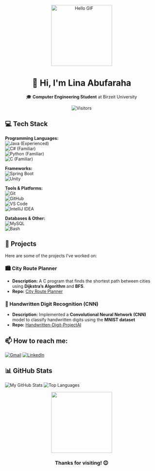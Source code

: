 <div align="center">
  <img src="https://user-images.githubusercontent.com/74038190/221352975-94759904-aa4c-4032-a8ab-b546efb9c478.gif" width="200" alt="Hello GIF">
  <h1>👋 Hi, I'm Lina Abufaraha</h1>
  <p>🎓 <b>Computer Engineering Student</b> at Birzeit University</p>
  
  ![Visitors](https://visitor-badge.glitch.me/badge?page_id=LinaAbufaraha.LinaAbufaraha)
</div>

## 💻 Tech Stack

**Programming Languages:**  
![Java](https://img.shields.io/badge/-Java-007396?logo=java&logoColor=white) (Experienced)  
![C#](https://img.shields.io/badge/-C%23-239120?logo=c-sharp&logoColor=white) (Familiar)  
![Python](https://img.shields.io/badge/-Python-3776AB?logo=python&logoColor=white) (Familiar)  
![C](https://img.shields.io/badge/-C-A8B9CC?logo=c&logoColor=white) (Familiar)  

**Frameworks:**  
![Spring Boot](https://img.shields.io/badge/-Spring_Boot-6DB33F?logo=spring&logoColor=white)  
![Unity](https://img.shields.io/badge/-Unity-000000?logo=unity&logoColor=white)  

**Tools & Platforms:**  
![Git](https://img.shields.io/badge/-Git-F05032?logo=git&logoColor=white)  
![GitHub](https://img.shields.io/badge/-GitHub-181717?logo=github&logoColor=white)  
![VS Code](https://img.shields.io/badge/-VS_Code-007ACC?logo=visual-studio-code&logoColor=white)  
![IntelliJ IDEA](https://img.shields.io/badge/-IntelliJ_IDEA-000000?logo=intellij-idea&logoColor=white)  

**Databases & Other:**  
![MySQL](https://img.shields.io/badge/-MySQL-4479A1?logo=mysql&logoColor=white)  
![Bash](https://img.shields.io/badge/-Bash-4EAA25?logo=gnu-bash&logoColor=white)  


## 📌 Projects  
Here are some of the projects I've worked on:  

### 🏙️ City Route Planner  
- **Description:** A C program that finds the shortest path between cities using **Dijkstra’s Algorithm** and **BFS**.  
- **Repo:** [City Route Planner](https://github.com/LinaAbufaraha/City-Route-Planner)  

### 🤖 Handwritten Digit Recognition (CNN)  
- **Description:** Implemented a **Convolutional Neural Network (CNN)** model to classify handwritten digits using the **MNIST dataset**  
- **Repo:** [Handwritten-Digit-ProjectAI](https://github.com/LinaAbufaraha/Handwritten-Digit-Recognition-using-CNN-ProjectAI)

##  📫 How to reach me:
[![Gmail](https://img.shields.io/badge/-linaabufarha1@gmail.com-D14836?logo=gmail&logoColor=white)](mailto:linaabufarha1@gmail.com)
  [![LinkedIn](https://img.shields.io/badge/-LinkedIn-0077B5?logo=linkedin&logoColor=white)](https://www.linkedin.com/in/lina-abufarha-937734273/)


## 📊 GitHub Stats
![My GitHub Stats](https://github-readme-stats.vercel.app/api?username=LinaAbufaraha&show_icons=true&theme=radical)
![Top Languages](https://github-readme-stats.vercel.app/api/top-langs/?username=LinaAbufaraha&layout=compact&theme=radical)

<div align="center">
  <!-- الصورة الثانية -->
  <img src="https://media.giphy.com/media/3o7abuJ8lCW1f5CmO4/giphy.gif" width="200">
  <h3>Thanks for visiting! 😊</h3>
</div>



